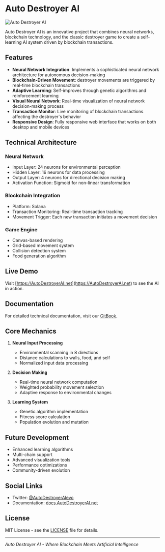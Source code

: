 # Auto Destroyer AI

![Auto Destroyer AI](https://raw.githubusercontent.com/xbym/destroyer/main/preview.png)

Auto Destroyer AI is an innovative project that combines neural networks, blockchain technology, and the classic destroyer game to create a self-learning AI system driven by blockchain transactions.

## Features

- **Neural Network Integration**: Implements a sophisticated neural network architecture for autonomous decision-making
- **Blockchain-Driven Movement**: destroyer movements are triggered by real-time blockchain transactions
- **Adaptive Learning**: Self-improves through genetic algorithms and reinforcement learning
- **Visual Neural Network**: Real-time visualization of neural network decision-making process
- **Transaction Monitor**: Live monitoring of blockchain transactions affecting the destroyer's behavior
- **Responsive Design**: Fully responsive web interface that works on both desktop and mobile devices

## Technical Architecture

### Neural Network
- Input Layer: 24 neurons for environmental perception
- Hidden Layer: 16 neurons for data processing
- Output Layer: 4 neurons for directional decision making
- Activation Function: Sigmoid for non-linear transformation

### Blockchain Integration
- Platform: Solana
- Transaction Monitoring: Real-time transaction tracking
- Movement Trigger: Each new transaction initiates a movement decision

### Game Engine
- Canvas-based rendering
- Grid-based movement system
- Collision detection system
- Food generation algorithm

## Live Demo

Visit [https://AutoDestroyerAI.net](https://AutoDestroyerAI.net) to see the AI in action.

## Documentation

For detailed technical documentation, visit our [GitBook](https://docs.AutoDestroyerAI.net).

## Core Mechanics

1. **Neural Input Processing**
   - Environmental scanning in 8 directions
   - Distance calculations to walls, food, and self
   - Normalized input data processing

2. **Decision Making**
   - Real-time neural network computation
   - Weighted probability movement selection
   - Adaptive response to environmental changes

3. **Learning System**
   - Genetic algorithm implementation
   - Fitness score calculation
   - Population evolution and mutation

## Future Development

- Enhanced learning algorithms
- Multi-chain support
- Advanced visualization tools
- Performance optimizations
- Community-driven evolution

## Social Links

- Twitter: [@AutoDestroyerAIevo](https://x.com/AutoDestroyerAIevo)
- Documentation: [docs.AutoDestroyerAI.net](https://docs.AutoDestroyerAI.net)

## License

MIT License - see the [LICENSE](LICENSE) file for details.

---

*Auto Destroyer AI - Where Blockchain Meets Artificial Intelligence*